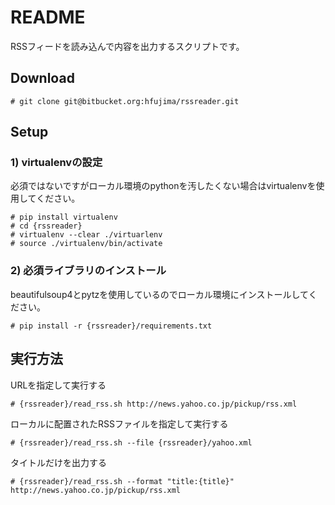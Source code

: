 # README #

RSSフィードを読み込んで内容を出力するスクリプトです。

## Download
```
# git clone git@bitbucket.org:hfujima/rssreader.git
```

## Setup
### 1) virtualenvの設定
必須ではないですがローカル環境のpythonを汚したくない場合はvirtualenvを使用してください。
```
# pip install virtualenv
# cd {rssreader}
# virtualenv --clear ./virtuarlenv
# source ./virtualenv/bin/activate
```

### 2) 必須ライブラリのインストール
beautifulsoup4とpytzを使用しているのでローカル環境にインストールしてください。
```
# pip install -r {rssreader}/requirements.txt
```

## 実行方法
URLを指定して実行する
```
# {rssreader}/read_rss.sh http://news.yahoo.co.jp/pickup/rss.xml
```

ローカルに配置されたRSSファイルを指定して実行する
```
# {rssreader}/read_rss.sh --file {rssreader}/yahoo.xml
```

タイトルだけを出力する
```
# {rssreader}/read_rss.sh --format "title:{title}" http://news.yahoo.co.jp/pickup/rss.xml
```
